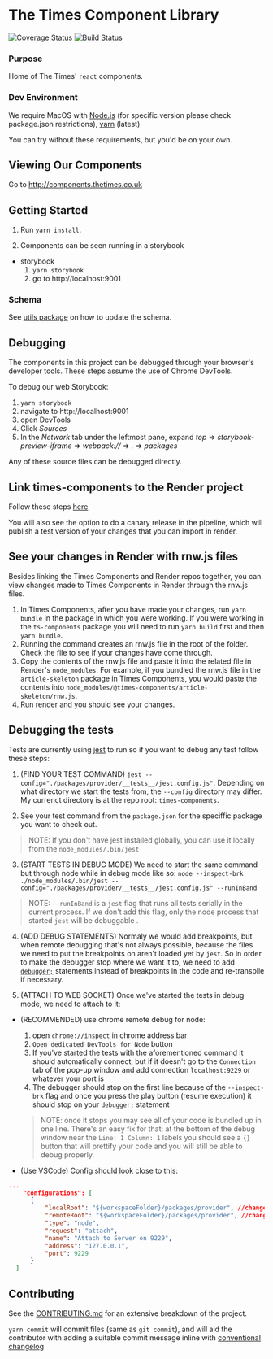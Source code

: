 # The Times Component Library

[![Coverage Status](https://coveralls.io/repos/github/newsuk/times-components/badge.svg?branch=master)](https://coveralls.io/github/newsuk/times-components?branch=master)
[![Build Status](https://app.bitrise.io/app/b82f579b5213b496#/builds)](https://app.bitrise.io/app/b82f579b5213b496#/builds)

### Purpose

Home of The Times' `react` components.

### Dev Environment

We require MacOS with [Node.js](https://nodejs.org) (for specific version please check package.json restrictions),
[yarn](https://yarnpkg.com) (latest)

You can try without these requirements, but you'd be on your own.

## Viewing Our Components

Go to http://components.thetimes.co.uk

## Getting Started

1. Run `yarn install`.

2. Components can be seen running in a storybook

- storybook
  1. `yarn storybook`
  2. go to http://localhost:9001

### Schema

See [utils package](packages/utils/README.md) on how to update the schema.

## Debugging

The components in this project can be debugged through your browser's developer
tools. These steps assume the use of Chrome DevTools.

To debug our web Storybook:

1. `yarn storybook`
2. navigate to http://localhost:9001
3. open DevTools
4. Click _Sources_
5. In the _Network_ tab under the leftmost pane, expand _top_ =>
   _storybook-preview-iframe_ => _webpack://_ => _._ => _packages_

Any of these source files can be debugged directly.

## Link times-components to the Render project

Follow these steps [here](https://github.com/newsuk/cps-content-render#integrating-with-times-components)

You will also see the option to do a canary release in the pipeline, which will publish a test version of your changes that you can import in render.

## See your changes in Render with rnw.js files

Besides linking the Times Components and Render repos together, you can view changes made to Times Components in Render through the rnw.js files.

1. In Times Components, after you have made your changes, run `yarn bundle` in the package in which you were working. If you were working in the `ts-components` package you will need to run `yarn build` first and then `yarn bundle`.
2. Running the command creates an rnw.js file in the root of the folder. Check the file to see if your changes have come through.
3. Copy the contents of the rnw.js file and paste it into the related file in Render's `node_modules`. For example, if you bundled the rnw.js file in the `article-skeleton` package in Times Components, you would paste the contents into `node_modules/@times-components/article-skeleton/rnw.js`.
4. Run render and you should see your changes.

## Debugging the tests

Tests are currently using [jest](https://jestjs.io/) to run so if you want to debug any test follow these steps:

1. (FIND YOUR TEST COMMAND) `jest --config="./packages/provider/__tests__/jest.config.js"`. Depending on what directory we start the tests from, the `--config` directory may differ. My currenct directory is at the repo root: `times-components`.

2. See your test command from the `package.json` for the speciffic package you want to check out.

> NOTE: If you don't have jest installed globally, you can use it locally from the `node_modules/.bin/jest`

3. (START TESTS IN DEBUG MODE) We need to start the same command but through node while in debug mode like so:
   `node --inspect-brk ./node_modules/.bin/jest --config="./packages/provider/__tests__/jest.config.js" --runInBand`

> NOTE: `--runInBand` is a `jest` flag that runs all tests serially in the current process. If we don't add this flag, only the node process that started `jest` will be debuggable .

4. (ADD DEBUG STATEMENTS) Normaly we would add breakpoints, but when remote debugging that's not always possible, because the files we need to put the breakpoints on aren't loaded yet by `jest`. So in order to make the debugger stop where we want it to, we need to add [`debugger;`](https://developer.mozilla.org/en-US/docs/Web/JavaScript/Reference/Statements/debugger) statements instead of breakpoints in the code and re-transpile if necessary.

5. (ATTACH TO WEB SOCKET) Once we've started the tests in debug mode, we need to attach to it:

- (RECOMMENDED) use chrome remote debug for node:

  1. open `chrome://inspect` in chrome address bar
  2. `Open dedicated DevTools for Node` button
  3. If you've started the tests with the aforementioned command it should automatically connect, but if it doesn't go to the `Connection` tab of the pop-up window and add connection `localhost:9229` or whatever your port is
  4. The debugger should stop on the first line because of the `--inspect-brk` flag and once you press the play button (resume execution) it should stop on your `debugger;` statement

  > NOTE: once it stops you may see all of your code is bundled up in one line. There's an easy fix for that: at the bottom of the debug window near the `Line: 1 Column: 1` labels you should see a `{}` button that will prettify your code and you will still be able to debug properly.

- (Use VSCode) Config should look close to this:

```json
...
    "configurations": [
      {
          "localRoot": "${workspaceFolder}/packages/provider", //change this depending on what test you're debugging
          "remoteRoot": "${workspaceFolder}/packages/provider", //change this depending on what test you're debugging
          "type": "node",
          "request": "attach",
          "name": "Attach to Server on 9229",
          "address": "127.0.0.1",
          "port": 9229
      }
  ]
```

## Contributing

See the [CONTRIBUTING.md](.github/CONTRIBUTING.md) for an extensive breakdown of
the project.

`yarn commit` will commit files (same as `git commit`), and will aid the
contributor with adding a suitable commit message inline with
[conventional changelog](https://github.com/commitizen/cz-cli)
